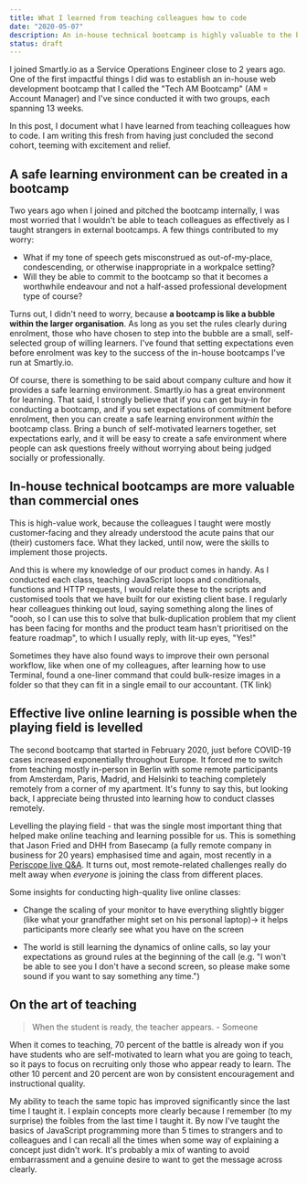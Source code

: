 ```yaml
---
title: What I learned from teaching colleagues how to code
date: "2020-05-07"
description: An in-house technical bootcamp is highly valuable to the business, the employees who are participants, and the teacher (me).
status: draft
---
```


I joined Smartly.io as a Service Operations Engineer close to 2 years ago. One of the first impactful things I did was to establish an in-house web development bootcamp that I called the "Tech AM Bootcamp" (AM = Account Manager) and I've since conducted it with two groups, each spanning 13 weeks.

In this post, I document what I have learned from teaching colleagues how to code. I am writing this fresh from having just concluded the second cohort, teeming with excitement and relief.

## A safe learning environment can be created in a bootcamp

Two years ago when I joined and pitched the bootcamp internally, I was most worried that I wouldn't be able to teach colleagues as effectively as I taught strangers in external bootcamps. A few things contributed to my worry:

- What if my tone of speech gets misconstrued as out-of-my-place, condescending, or otherwise inappropriate in a workpalce setting?
- Will they be able to commit to the bootcamp so that it becomes a worthwhile endeavour and not a half-assed professional development type of course?

Turns out, I didn't need to worry, because **a bootcamp is like a bubble within the larger organisation**. As long as you set the rules clearly during enrolment, those who have chosen to step into the bubble are a small, self-selected group of willing learners. I've found that setting expectations even before enrolment was key to the success of the in-house bootcamps I've run at Smartly.io.

Of course, there is something to be said about company culture and how it provides a safe learning environment. Smartly.io has a great environment for learning. That said, I strongly believe that if you can get buy-in for conducting a bootcamp, and if you set expectations of commitment before enrolment, then you can create a safe learning environment *within* the bootcamp class. Bring a bunch of self-motivated learners together, set expectations early, and it will be easy to create a safe environment where people can ask questions freely without worrying about being judged socially or professionally.

## In-house technical bootcamps are more valuable than commercial ones

This is high-value work, because the colleagues I taught were mostly customer-facing and they already understood the acute pains that our (their) customers face. What they lacked, until now, were the skills to implement those projects.

And this is where my knowledge of our product comes in handy. As I conducted each class, teaching JavaScript loops and conditionals, functions and HTTP requests, I would relate these to the scripts and customised tools that we have built for our existing client base. I regularly hear colleagues thinking out loud, saying something along the lines of "oooh, so I can use this to solve that bulk-duplication problem that my client has been facing for months and the product team hasn't prioritised on the feature roadmap", to which I usually reply, with lit-up eyes, "Yes!"

Sometimes they have also found ways to improve their own personal workflow, like when one of my colleagues, after learning how to use Terminal, found a one-liner command that could bulk-resize images in a folder so that they can fit in a single email to our accountant. (TK link)

## Effective live online learning is possible when the playing field is levelled

The second bootcamp that started in February 2020, just before COVID-19 cases increased exponentially throughout Europe. It forced me to switch from teaching mostly in-person in Berlin with some remote participants from Amsterdam, Paris, Madrid, and Helsinki to teaching completely remotely from a corner of my apartment. It's funny to say this, but looking back, I appreciate being thrusted into learning how to conduct classes remotely.

Levelling the playing field - that was the single most important thing that helped make online teaching and learning possible for us. This is something that Jason Fried and DHH from Basecamp (a fully remote company in business for 20 years) emphasised time and again, most recently in a [Periscope live Q&A](https://www.pscp.tv/jasonfried/1MYGNkzzNpXJw). It turns out, most remote-related challenges really do melt away when *everyone* is joining the class from different places.

Some insights for conducting high-quality live online classes:

- Change the scaling of your monitor to have everything slightly bigger (like what your grandfather might set on his personal laptop)→ it helps participants more clearly see what you have on the screen

- The world is still learning the dynamics of online calls, so lay your expectations as ground rules at the beginning of the call (e.g. "I won't be able to see you I don't have a second screen, so please make some sound if you want to say something any time.")

## On the art of teaching

> When the student is ready, the teacher appears. - Someone

When it comes to teaching, 70 percent of the battle is already won if you have students who are self-motivated to learn what you are going to teach, so it pays to focus on recruiting only those who appear ready to learn. The other 10 percent and 20 percent are won by consistent encouragement and instructional quality.

My ability to teach the same topic has improved significantly since the last time I taught it. I explain concepts more clearly because I remember (to my surprise) the foibles from the last time I taught it. By now I've taught the basics of JavaScript programming more than 5 times to strangers and to colleagues and I can recall all the times when some way of explaining a concept just didn't work. It's probably a mix of wanting to avoid embarrassment and a genuine desire to want to get the message across clearly.